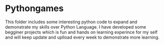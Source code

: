 # Pythongames
This folder includes some interesting python code to expand and demonstrate my skills over Python Language. I have developed some begginer projects which is fun and hands on learning experince for my self and will keep update and uplload every week to demonstrate more learning. 
